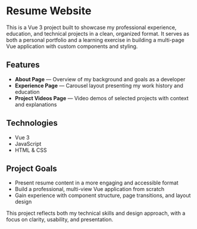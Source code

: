 # Resume Website

This is a Vue 3 project built to showcase my professional experience, education, and technical projects in a clean, organized format. It serves as both a personal portfolio and a learning exercise in building a multi-page Vue application with custom components and styling.

## Features

- **About Page** — Overview of my background and goals as a developer
- **Experience Page** — Carousel layout presenting my work history and education
- **Project Videos Page** — Video demos of selected projects with context and explanations

## Technologies

- Vue 3 
- JavaScript
- HTML & CSS

## Project Goals

- Present resume content in a more engaging and accessible format
- Build a professional, multi-view Vue application from scratch
- Gain experience with component structure, page transitions, and layout design

This project reflects both my technical skills and design approach, with a focus on clarity, usability, and presentation.

